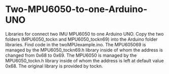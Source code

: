 # Two-MPU6050-to-one-Arduino-UNO
Libraries for connect two IMU MPU6050 to one Arduino UNO.
Copy the two folders (MPU6050_tockn and MPU6050_tockn69) into the Arduino folder libraries.
Find code in the twoMPUexample.ino.
The MPU605069 is managed by the MPU6050_tockn69.h library inside of whom the address is changed from 0x68 to 0x69.
The MPU6050 is managed by the MPU6050_tockn.h library inside of whom the address is left at default value 0x68.
The original library is provided by tockn.
